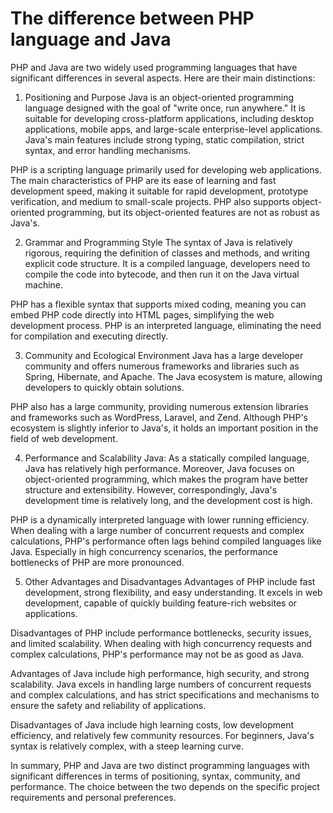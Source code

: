 # The difference between PHP language and Java
PHP and Java are two widely used programming languages that have significant differences in several aspects. Here are their main distinctions:

1. Positioning and Purpose
Java is an object-oriented programming language designed with the goal of "write once, run anywhere." It is suitable for developing cross-platform applications, including desktop applications, mobile apps, and large-scale enterprise-level applications. Java's main features include strong typing, static compilation, strict syntax, and error handling mechanisms.

PHP is a scripting language primarily used for developing web applications. The main characteristics of PHP are its ease of learning and fast development speed, making it suitable for rapid development, prototype verification, and medium to small-scale projects. PHP also supports object-oriented programming, but its object-oriented features are not as robust as Java's.

2. Grammar and Programming Style
The syntax of Java is relatively rigorous, requiring the definition of classes and methods, and writing explicit code structure. It is a compiled language, developers need to compile the code into bytecode, and then run it on the Java virtual machine.

PHP has a flexible syntax that supports mixed coding, meaning you can embed PHP code directly into HTML pages, simplifying the web development process. PHP is an interpreted language, eliminating the need for compilation and executing directly.

3. Community and Ecological Environment
Java has a large developer community and offers numerous frameworks and libraries such as Spring, Hibernate, and Apache. The Java ecosystem is mature, allowing developers to quickly obtain solutions.

PHP also has a large community, providing numerous extension libraries and frameworks such as WordPress, Laravel, and Zend. Although PHP's ecosystem is slightly inferior to Java's, it holds an important position in the field of web development.

4. Performance and Scalability
Java: As a statically compiled language, Java has relatively high performance. Moreover, Java focuses on object-oriented programming, which makes the program have better structure and extensibility. However, correspondingly, Java's development time is relatively long, and the development cost is high.

PHP is a dynamically interpreted language with lower running efficiency. When dealing with a large number of concurrent requests and complex calculations, PHP's performance often lags behind compiled languages like Java. Especially in high concurrency scenarios, the performance bottlenecks of PHP are more pronounced.

5. Other Advantages and Disadvantages
Advantages of PHP include fast development, strong flexibility, and easy understanding. It excels in web development, capable of quickly building feature-rich websites or applications.

Disadvantages of PHP include performance bottlenecks, security issues, and limited scalability. When dealing with high concurrency requests and complex calculations, PHP's performance may not be as good as Java.

Advantages of Java include high performance, high security, and strong scalability. Java excels in handling large numbers of concurrent requests and complex calculations, and has strict specifications and mechanisms to ensure the safety and reliability of applications.

Disadvantages of Java include high learning costs, low development efficiency, and relatively few community resources. For beginners, Java's syntax is relatively complex, with a steep learning curve.

In summary, PHP and Java are two distinct programming languages with significant differences in terms of positioning, syntax, community, and performance. The choice between the two depends on the specific project requirements and personal preferences.
